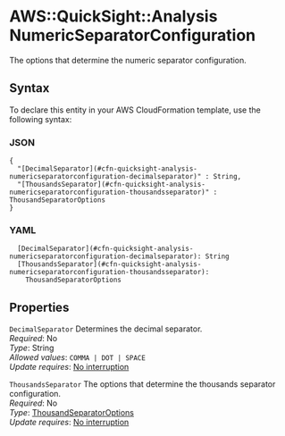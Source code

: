 # AWS::QuickSight::Analysis NumericSeparatorConfiguration<a name="aws-properties-quicksight-analysis-numericseparatorconfiguration"></a>

The options that determine the numeric separator configuration\.

## Syntax<a name="aws-properties-quicksight-analysis-numericseparatorconfiguration-syntax"></a>

To declare this entity in your AWS CloudFormation template, use the following syntax:

### JSON<a name="aws-properties-quicksight-analysis-numericseparatorconfiguration-syntax.json"></a>

```
{
  "[DecimalSeparator](#cfn-quicksight-analysis-numericseparatorconfiguration-decimalseparator)" : String,
  "[ThousandsSeparator](#cfn-quicksight-analysis-numericseparatorconfiguration-thousandsseparator)" : ThousandSeparatorOptions
}
```

### YAML<a name="aws-properties-quicksight-analysis-numericseparatorconfiguration-syntax.yaml"></a>

```
  [DecimalSeparator](#cfn-quicksight-analysis-numericseparatorconfiguration-decimalseparator): String
  [ThousandsSeparator](#cfn-quicksight-analysis-numericseparatorconfiguration-thousandsseparator):
    ThousandSeparatorOptions
```

## Properties<a name="aws-properties-quicksight-analysis-numericseparatorconfiguration-properties"></a>

`DecimalSeparator` <a name="cfn-quicksight-analysis-numericseparatorconfiguration-decimalseparator"></a>
Determines the decimal separator\.  
_Required_: No  
_Type_: String  
_Allowed values_: `COMMA | DOT | SPACE`  
_Update requires_: [No interruption](https://docs.aws.amazon.com/AWSCloudFormation/latest/UserGuide/using-cfn-updating-stacks-update-behaviors.html#update-no-interrupt)

`ThousandsSeparator` <a name="cfn-quicksight-analysis-numericseparatorconfiguration-thousandsseparator"></a>
The options that determine the thousands separator configuration\.  
_Required_: No  
_Type_: [ThousandSeparatorOptions](aws-properties-quicksight-analysis-thousandseparatoroptions.md)  
_Update requires_: [No interruption](https://docs.aws.amazon.com/AWSCloudFormation/latest/UserGuide/using-cfn-updating-stacks-update-behaviors.html#update-no-interrupt)

